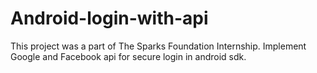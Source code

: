 # Android-login-with-api
This project was a part of The Sparks Foundation Internship.
Implement Google and Facebook api for secure login in android sdk.
